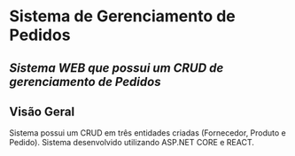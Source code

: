 # Sistema de Gerenciamento de Pedidos

## _Sistema WEB que possui um CRUD de gerenciamento de Pedidos_

## Visão Geral

Sistema possui um CRUD em três entidades criadas (Fornecedor, Produto e Pedido). Sistema desenvolvido utilizando ASP.NET CORE e REACT.